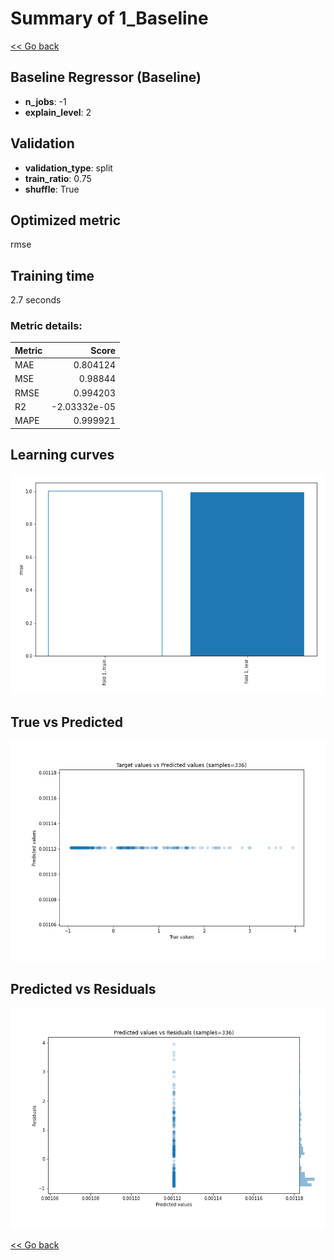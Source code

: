 # Summary of 1_Baseline

[<< Go back](../README.md)


## Baseline Regressor (Baseline)
- **n_jobs**: -1
- **explain_level**: 2

## Validation
 - **validation_type**: split
 - **train_ratio**: 0.75
 - **shuffle**: True

## Optimized metric
rmse

## Training time

2.7 seconds

### Metric details:
| Metric   |        Score |
|:---------|-------------:|
| MAE      |  0.804124    |
| MSE      |  0.98844     |
| RMSE     |  0.994203    |
| R2       | -2.03332e-05 |
| MAPE     |  0.999921    |



## Learning curves
![Learning curves](learning_curves.png)
## True vs Predicted

![True vs Predicted](true_vs_predicted.png)


## Predicted vs Residuals

![Predicted vs Residuals](predicted_vs_residuals.png)



[<< Go back](../README.md)
